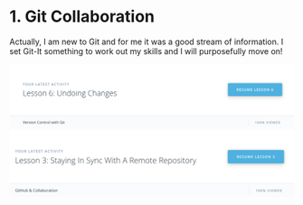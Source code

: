 # 1. Git Collaboration

Actually, I am new to Git and for me it was a good stream of information. I set Git-It something to work out my skills and I will purposefully move on!

![Image alt](https://github.com/bulletforyou11/kottans-backend/blob/master/task_git_collaboration/1.1.png)
![Image alt](https://github.com/bulletforyou11/kottans-backend/blob/master/task_git_collaboration/1.2.png)
